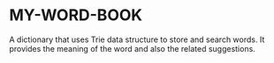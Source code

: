 # MY-WORD-BOOK
A dictionary that uses Trie data structure to store and search words. It provides
the meaning of the word and also the related suggestions.
